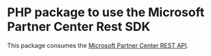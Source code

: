 # PHP package to use the Microsoft Partner Center Rest SDK

This package consumes the [Microsoft Partner Center REST API](https://msdn.microsoft.com/en-us/library/partnercenter/mt667943.aspx).